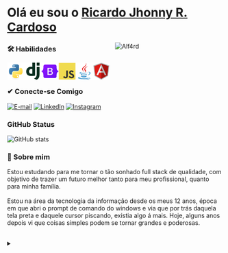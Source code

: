 

<h1>
    Olá eu sou o <a href="https://github.com/cardosokks/">
    <span>Ricardo Jhonny R. Cardoso</span></a>
</h1>
<img align="right" alt="Alf4rd" src="https://screensaver123456gamers.on.drv.tw/home/alf4rd.gif" width="50%">

<h3 align="left">🛠 Habilidades</h3>

<img align="left" alt="Alf4rd" height="40" src="https://github.com/devicons/devicon/blob/master/icons/python/python-original.svg">
<img align="left" alt="Alf4rd" height="40" src="https://github.com/devicons/devicon/blob/master/icons/django/django-plain.svg">
<img align="left" alt="Alf4rd" height="40" src="https://github.com/devicons/devicon/blob/master/icons/bootstrap/bootstrap-original.svg">
<img align="left" alt="Alf4rd" height="40" src="https://github.com/devicons/devicon/blob/master/icons/javascript/javascript-original.svg">
<img align="left" alt="Alf4rd" height="40" src="https://github.com/devicons/devicon/blob/master/icons/java/java-original.svg">
<img align="left" alt="Alf4rd" height="40" src="https://github.com/devicons/devicon/blob/master/icons/angularjs/angularjs-original.svg">
<br><br>
<h3 align="left">✔ Conecte-se Comigo</h3> 

[![E-mail](https://img.shields.io/badge/-Email-000?style=for-the-badge&logo=microsoft-outlook&logoColor=2124d9&color:FFF)](mailto:ricardo.estudos@hotmail.com)
[![LinkedIn](https://img.shields.io/badge/-LinkedIn-000?style=for-the-badge&logo=linkedin&logoColor=2124d9&color:FFF)](https://www.linkedin.com/in/cardosokks/)
[![Instagram](https://img.shields.io/badge/-Instagram-000?style=for-the-badge&logo=instagram&logoColor=2124d9&color:FFF)](https://www.instagram.com/cardosokks/)
<br>
<h3 align="left">GitHub Status</h3>

![GitHub stats](https://github-readme-stats-git-masterrstaa-rickstaa.vercel.app/api?username=cardosokks&hide_title=true&show_icons=true&include_all_commits=false&count_private=true&line_height=30&hide=issues&bg_color=000&title_color=04ff00&text_color=FFF&border_radius=2&border_color=2124d9&icon_color=2124d9)
<br>

<h3 align="left">🚀 Sobre mim</h3>
<p>Estou estudando para me tornar o tão sonhado full stack de qualidade, com objetivo de trazer um futuro melhor tanto para meu profissional, quanto para minha família.
<br>
<br>
Estou na área da tecnologia da informação desde os meus 12 anos, época em que abri o prompt de comando do windows e via que por trás daquela tela preta e daquele cursor piscando, existia algo á mais. Hoje, alguns anos depois vi que coisas simples podem se tornar grandes e poderosas.</p>

<br>

<details align="left">
  <summary>
    
      
  </summary> 

  <div align="right">Criado por <a href="https://github.com/cardosokks">Alf4rd|Ricardo Cardoso</a>.</div>

</details>
